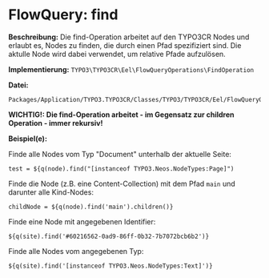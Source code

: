 # FlowQuery: find

**Beschreibung:** Die find-Operation arbeitet auf den TYPO3CR Nodes und erlaubt es, Nodes zu finden, die durch einen Pfad spezifiziert sind. Die aktulle Node wird dabei verwendet, um relative Pfade aufzulösen.

**Implementierung:** `TYPO3\TYPO3CR\Eel\FlowQueryOperations\FindOperation`

**Datei:**
```
Packages/Application/TYPO3.TYPO3CR/Classes/TYPO3/TYPO3CR/Eel/FlowQueryOperations/FindOperation.php
```

**WICHTIG!: Die find-Operation arbeitet - im Gegensatz zur children Operation - immer rekursiv!**

**Beispiel(e):**

Finde alle Nodes vom Typ "Document" unterhalb der aktuelle Seite:

```
test = ${q(node).find("[instanceof TYPO3.Neos.NodeTypes:Page]")
```

Finde die Node (z.B. eine Content-Collection) mit dem Pfad `main` und darunter alle Kind-Nodes:
```
childNode = ${q(node).find('main').children()}
```

Finde eine Node mit angegebenen Identifier:

```
${q(site).find('#60216562-0ad9-86ff-0b32-7b7072bcb6b2')}
```

Finde alle Nodes vom angegebenen Typ:

```
${q(site).find('[instanceof TYPO3.Neos.NodeTypes:Text]')}
```
